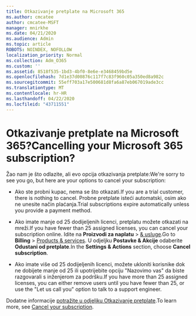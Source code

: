 ```yaml
---
title: Otkazivanje pretplate na Microsoft 365
ms.author: cmcatee
author: cmcatee-MSFT
manager: mnirkhe
ms.date: 04/21/2020
ms.audience: Admin
ms.topic: article
ROBOTS: NOINDEX, NOFOLLOW
localization_priority: Normal
ms.collection: Adm_O365
ms.custom: ''
ms.assetid: 8518f535-1bd3-4bf0-8e6e-e3468459bd5e
ms.openlocfilehash: 7d1e37d00876c117f7c83f960c05a350ed8a982c
ms.sourcegitcommit: 55eff703a17e500681d8fa6a87eb067019ade3cc
ms.translationtype: MT
ms.contentlocale: hr-HR
ms.lasthandoff: 04/22/2020
ms.locfileid: "43711551"
---
```

# <a name="cancelling-your-microsoft-365-subscription"></a><span data-ttu-id="5289b-102">Otkazivanje pretplate na Microsoft 365?</span><span class="sxs-lookup"><span data-stu-id="5289b-102">Cancelling your Microsoft 365 subscription?</span></span>

<span data-ttu-id="5289b-103">Žao nam je što odlazite, ali evo opcija otkazivanja pretplate:</span><span class="sxs-lookup"><span data-stu-id="5289b-103">We're sorry to see you go, but here are your options to cancel your subscription:</span></span>
  
- <span data-ttu-id="5289b-104">Ako ste probni kupac, nema se što otkazati.</span><span class="sxs-lookup"><span data-stu-id="5289b-104">If you are a trial customer, there is nothing to cancel.</span></span> <span data-ttu-id="5289b-105">Probne pretplate isteći automatski, osim ako ne unesite način plaćanja.</span><span class="sxs-lookup"><span data-stu-id="5289b-105">Trial subscriptions expire automatically unless you provide a payment method.</span></span>

- <span data-ttu-id="5289b-106">Ako imate manje od 25 dodijeljenih licenci, pretplatu možete otkazati na mreži.</span><span class="sxs-lookup"><span data-stu-id="5289b-106">If you have fewer than 25 assigned licenses, you can cancel your subscription online.</span></span> <span data-ttu-id="5289b-107">Idite na **Proizvodi za naplatu** \> [& usluge](https://go.microsoft.com/fwlink/p/?linkid=842054).</span><span class="sxs-lookup"><span data-stu-id="5289b-107">Go to **Billing** \> [Products & services](https://go.microsoft.com/fwlink/p/?linkid=842054).</span></span> <span data-ttu-id="5289b-108">U odjeljku **Postavke & Akcije** odaberite **Odustani od pretplate**.</span><span class="sxs-lookup"><span data-stu-id="5289b-108">In the **Settings & Actions** section, choose **Cancel subscription**.</span></span>

- <span data-ttu-id="5289b-109">Ako imate više od 25 dodijeljenih licenci, možete ukloniti korisnike dok ne dobijete manje od 25 ili upotrijebite opciju "Nazovimo vas" da biste razgovarali s inženjerom za podršku.</span><span class="sxs-lookup"><span data-stu-id="5289b-109">If you have more than 25 assigned licenses, you can either remove users until you have fewer than 25, or use the "Let us call you" option to talk to a support engineer.</span></span>

<span data-ttu-id="5289b-110">Dodatne informacije [potražite u odjeljku Otkazivanje pretplate](https://docs.microsoft.com/office365/admin/subscriptions-and-billing/cancel-your-subscription).</span><span class="sxs-lookup"><span data-stu-id="5289b-110">To learn more, see [Cancel your subscription](https://docs.microsoft.com/office365/admin/subscriptions-and-billing/cancel-your-subscription).</span></span>